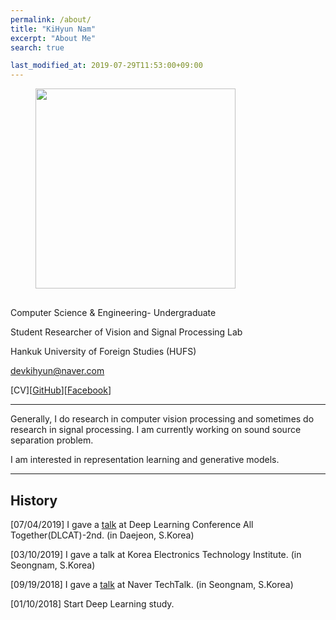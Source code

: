 ```yaml
---
permalink: /about/
title: "KiHyun Nam"
excerpt: "About Me"
search: true

last_modified_at: 2019-07-29T11:53:00+09:00
---
```


<figure class="align-left" style="margin-bottom:30px; margin-top:0px;">
  <img src="{{ site.url }}{{ site.baseurl }}/assets/images/KiHyun%20Nam.png" alt="" 
       style="margin-bottom: 0px; heigth: 320px; width: 320px;">
</figure> 


Computer Science & Engineering- Undergraduate

Student Researcher of Vision and Signal Processing Lab

Hankuk University of Foreign Studies (HUFS)

[devkihyun@naver.com](mailto:devkihyun@naver.com)

[CV][[GitHub](https://github.com/devkihyun)][[Facebook](https://www.facebook.com/profile.php?id=100004485828793)]


---

Generally, I do research in computer vision processing and sometimes do research in signal processing. I am currently working on sound source separation problem.

I am interested in representation learning and generative models.

---

## History

[07/04/2019] I gave a [talk](https://docs.google.com/presentation/d/18a4EyWXfyHsm9lhMPY1G-dZ9k5AC8s_yaK25Sa2xyj0/edit) at Deep Learning Conference All Together(DLCAT)-2nd. (in Daejeon, S.Korea)

[03/10/2019] I gave a talk at Korea Electronics Technology Institute. (in Seongnam, S.Korea)

[09/19/2018] I gave a [talk](https://www.youtube.com/watch?v=nvsYKSHw0jo) at Naver TechTalk. (in Seongnam, S.Korea)

[01/10/2018] Start Deep Learning study.
